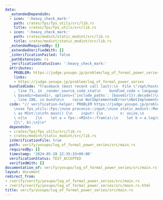 ```yaml
---
data:
  _extendedDependsOn:
  - icon: ':heavy_check_mark:'
    path: crates/fps/fps_utils/src/lib.rs
    title: crates/fps/fps_utils/src/lib.rs
  - icon: ':heavy_check_mark:'
    path: crates/modint/static_modint/src/lib.rs
    title: crates/modint/static_modint/src/lib.rs
  _extendedRequiredBy: []
  _extendedVerifiedWith: []
  _isVerificationFailed: false
  _pathExtension: rs
  _verificationStatusIcon: ':heavy_check_mark:'
  attributes:
    PROBLEM: https://judge.yosupo.jp/problem/log_of_formal_power_series
    links:
    - https://judge.yosupo.jp/problem/log_of_formal_power_series
  bundledCode: "Traceback (most recent call last):\n  File \"/opt/hostedtoolcache/Python/3.10.14/x64/lib/python3.10/site-packages/onlinejudge_verify/documentation/build.py\"\
    , line 71, in _render_source_code_stat\n    bundled_code = language.bundle(stat.path,\
    \ basedir=basedir, options={'include_paths': [basedir]}).decode()\n  File \"/opt/hostedtoolcache/Python/3.10.14/x64/lib/python3.10/site-packages/onlinejudge_verify/languages/rust.py\"\
    , line 288, in bundle\n    raise NotImplementedError\nNotImplementedError\n"
  code: "// verification-helper: PROBLEM https://judge.yosupo.jp/problem/log_of_formal_power_series\n\
    \nuse fps_utils::Fps;\nuse proconio::input;\nuse static_modint::ModInt998244353\
    \ as MInt;\n\nfn main() {\n    input! {\n        n: usize,\n        a: [MInt;\
    \ n]\n    }\n    let a = Fps::<MInt>::from(a);\n    let b = a.log(n);\n    println!(\"\
    {}\", b);\n}\n"
  dependsOn:
  - crates/fps/fps_utils/src/lib.rs
  - crates/modint/static_modint/src/lib.rs
  isVerificationFile: true
  path: verify/yosupo/log_of_formal_power_series/src/main.rs
  requiredBy: []
  timestamp: '2024-05-28 22:35:33+09:00'
  verificationStatus: TEST_ACCEPTED
  verifiedWith: []
documentation_of: verify/yosupo/log_of_formal_power_series/src/main.rs
layout: document
redirect_from:
- /verify/verify/yosupo/log_of_formal_power_series/src/main.rs
- /verify/verify/yosupo/log_of_formal_power_series/src/main.rs.html
title: verify/yosupo/log_of_formal_power_series/src/main.rs
---
```

